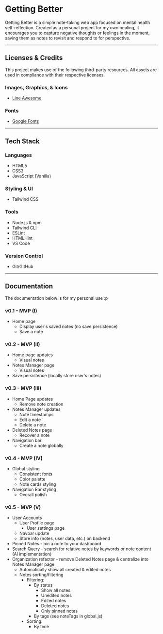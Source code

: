 # Getting Better 

Getting Better is a simple note-taking web app focused on mental health self-reflection. Created as a personal project for my own healing, it encourages you to capture negative thoughts or feelings in the moment, saving them as notes to revisit and respond to for perspective.

---

## Licenses & Credits

This project makes use of the following third-party resources. All assets are used in compliance with their respective licenses.

### Images, Graphics, & Icons
- [Line Awesome](https://icons8.com/line-awesome)

### Fonts
- [Google Fonts](https://fonts.google.com/)

---

## Tech Stack

### Languages
- HTML5
- CSS3
- JavaScript (Vanilla)

### Styling & UI
- Tailwind CSS

### Tools
- Node.js & npm 
- Tailwind CLI 
- ESLint
- HTMLHint
- VS Code 

### Version Control
- Git/GitHub

---

## Documentation

The documentation below is for my personal use :p

### v0.1 - MVP (I) 
- Home page
  - Display user's saved notes (no save persistence)
  - Save a note 

### v0.2 - MVP (II)
- Home page updates
  - Visual notes
- Notes Manager page 
  - Visual notes
- Save persistence (locally store user's notes)

### v0.3 - MVP (III)
- Home Page updates
  - Remove note creation
- Notes Manager updates 
  - Note timestamps
  - Edit a note 
  - Delete a note 
- Deleted Notes page
  - Recover a note 
- Navigation bar
  - Create a note globally

### v0.4 - MVP (IV)
- Global styling
  - Consistent fonts
  - Color palette 
  - Note cards styling
- Navigation Bar styling
  - Overall polish

### v0.5 - MVP (V)
- User Accounts 
  - User Profile page 
    - User settings page 
  - Navbar update 
  - Store info (notes, user data, etc.) on backend 
- Pinned Notes - pin a note to your dashboard 
- Search Query - search for relative notes by keywords or note content (AI implementation)
- Organization refactor - remove Deleted Notes page & centralize into Notes Manager page
  - Automatically show all created & edited notes 
  - Notes sorting/filtering
    - Filtering: 
      - By status
        - Show all notes 
        - Unedited notes 
        - Edited notes 
        - Deleted notes
        - Only pinned notes
      - By tags (see noteTags in global.js)
    - Sorting: 
      - By time 
